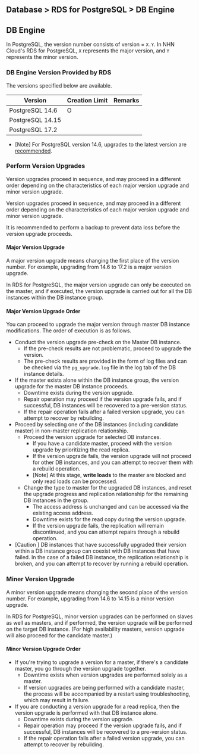 ## Database > RDS for PostgreSQL > DB Engine

## DB Engine
In PostgreSQL, the version number consists of version = `X.Y`. In NHN Cloud's RDS for PostgreSQL, `X` represents the major version, and `Y` represents the minor version.


### DB Engine Version Provided by RDS

The versions specified below are available.

| Version          | Creation Limit | Remarks |
|------------------|----------------|---------|
| PostgreSQL 14.6  | O              |         |
| PostgreSQL 14.15 |                |         |
| PostgreSQL 17.2  |                |         |

- [Note] For PostgreSQL version 14.6, upgrades to the latest version are [recommended](https://www.postgresql.org/about/news/postgresql-171-165-159-1414-1317-and-1221-released-2955/).
    
    
### Perform Version Upgrades

Version upgrades proceed in sequence, and may proceed in a different order depending on the characteristics of each major version upgrade and minor version upgrade. 

Version upgrades proceed in sequence, and may proceed in a different order depending on the characteristics of each major version upgrade and minor version upgrade. 

It is recommended to perform a backup to prevent data loss before the version upgrade proceeds.

#### Major Version Upgrade

A major version upgrade means changing the first place of the version number. For example, upgrading from 14.6 to 17.2 is a major version upgrade. 

In RDS for PostgreSQL, the major version upgrade can only be executed on the master, and if executed, the version upgrade is carried out for all the DB instances within the DB instance group.

#### Major Version Upgrade Order

You can proceed to upgrade the major version through master DB instance modifications. The order of execution is as follows.

- Conduct the version upgrade pre-check on the Master DB instance. 
    - If the pre-check results are not problematic, proceed to upgrade the version.
    - The pre-check results are provided in the form of log files and can be checked via the `pg_upgrade.log` file in the log tab of the DB instance details.    
- If the master exists alone within the DB instance group, the version upgrade for the master DB instance proceeds.
    - Downtime exists during the version upgrade.
    - Repair operation may proceed if the version upgrade fails, and if successful, DB instances will be recovered to a pre-version status.
    - If the repair operation fails after a failed version upgrade, you can attempt to recover by rebuilding.
- Proceed by selecting one of the DB instances (including candidate master) in non-master replication relationship.
    - Proceed the version upgrade for selected DB instances.
        - If you have a candidate master, proceed with the version upgrade by prioritizing the read replica.
        - If the version upgrade fails, the version upgrade will not proceed for other DB instances, and you can attempt to recover them with a rebuild operation.
        - [Note] At this stage, **write loads** to the master are blocked and only read loads can be processed.
    - Change the type to master for the upgraded DB instances, and reset the upgrade progress and replication relationship for the remaining DB instances in the group.
        - The access address is unchanged and can be accessed via the existing access address.
        - Downtime exists for the read copy during the version upgrade.
        - If the version upgrade fails, the replication will remain discontinued, and you can attempt repairs through a rebuild operation.
- [Caution ] DB instances that have successfully upgraded their version within a DB instance group can coexist with DB instances that have failed. In the case of a failed DB instance, the replication relationship is broken, and you can attempt to recover by running a rebuild operation.



### Miner Version Upgrade

A minor version upgrade means changing the second place of the version number. For example, upgrading from 14.6 to 14.15 is a minor version upgrade.

In RDS for PostgreSQL, minor version upgrades can be performed on slaves as well as masters, and if performed, the version upgrade will be performed on the target DB instance. (For high availability masters, version upgrade will also proceed for the candidate master.)

#### Minor Version Upgrade Order

- If you're trying to upgrade a version for a master, if there's a candidate master, you go through the version upgrade together. 
    - Downtime exists when version upgrades are performed solely as a master.
    - If version upgrades are being performed with a candidate master, the process will be accompanied by a restart using troubleshooting, which may result in failure.
- If you are conducting a version upgrade for a read replica, then the version upgrade is performed with that DB instance alone.
    - Downtime exists during the version upgrade.
    - Repair operation may proceed if the version upgrade fails, and if successful, DB instances will be recovered to a pre-version status.
    - If the repair operation fails after a failed version upgrade, you can attempt to recover by rebuilding.
